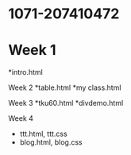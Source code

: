 # 1071-207410472

# Week 1
*intro.html

Week 2
*table.html
*my class.html

Week 3
*tku60.html
*divdemo.html

Week 4
* ttt.html, ttt.css
* blog.html, blog.css
<!--stackedit_data:
eyJoaXN0b3J5IjpbMTkyMjc3NzMyMl19
-->